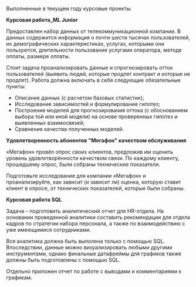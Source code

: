 Выполненные в текущем году курсовые проекты.

**Курсовая работа_ML Junior**

Предоставлен набор данных от телекоммуникационной компании. В данных содержится информация о почти шести тысячах пользователей, их демографических характеристиках, услугах, которыми они пользуются, длительности пользования услугами оператора, методе оплаты, размере оплаты.

Cтоит задача проанализировать данные и спрогнозировать отток пользователей (выявить людей, которые продлят контракт и которые не продлят). Работа должна включать в себя следующие обязательные пункты:

* Описание данных (с расчетом базовых статистик);
* Исследование зависимостей и формулирование гипотез;
* Построение моделей для прогнозирования оттока (с обоснованием выбора той или иной модели) на основе проверенных гипотез и выявленных взаимосвязей;
* Сравнение качества полученных моделей.

**Удовлетворенность абонентов "Мегафон" качеством обслуживания**

«Мегафон» провёл опрос своих клиентов, предложив им оценить уровень удовлетворённости качеством связи. По каждому клиенту, прошедшему опрос, были собраны технические показатели.

Подготовьте исследование для компании «Мегафон» и проанализируйте, как зависит (и зависит ли) оценка, которую ставит клиент в опросе, от технических показателей, которые были собраны.


**Курсовая работа SQL**

Задача – подготовить аналитический отчет для HR-отдела. На основании проведенной аналитики составить рекомендации для отдела кадров по стратегии набора персонала, а также по взаимодействию с уже имеющимися сотрудниками.

Вся аналитика должна быть выполена только с помощью SQL. Впоследствии, данные можно визуализировать любыми другими инструментами, однако финальные датафреймы для графиков также должны быть подготовлены с помощью SQL.

Отдельно приложен отчет по работе с выводами и комментариями к графикам.
